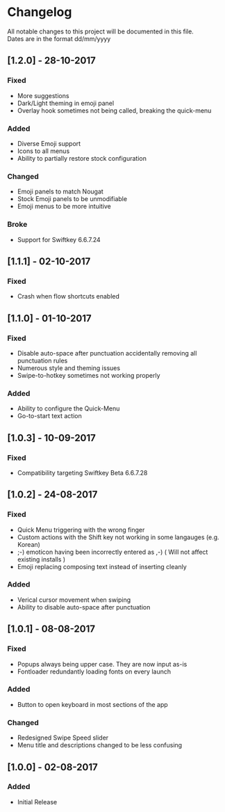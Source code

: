 # Changelog
All notable changes to this project will be documented in this file.  
Dates are in the format dd/mm/yyyy

## [1.2.0] - 28-10-2017

### Fixed
- More suggestions
- Dark/Light theming in emoji panel
- Overlay hook sometimes not being called, breaking the quick-menu

### Added
- Diverse Emoji support
- Icons to all menus
- Ability to partially restore stock configuration

### Changed
- Emoji panels to match Nougat
- Stock Emoji panels to be unmodifiable
- Emoji menus to be more intuitive

### Broke
- Support for Swiftkey 6.6.7.24

## [1.1.1] - 02-10-2017
### Fixed
- Crash when flow shortcuts enabled

## [1.1.0] - 01-10-2017
### Fixed
- Disable auto-space after punctuation accidentally removing all punctuation rules
- Numerous style and theming issues
- Swipe-to-hotkey sometimes not working properly

### Added
- Ability to configure the Quick-Menu 
- Go-to-start text action

## [1.0.3] - 10-09-2017
### Fixed
- Compatibility targeting Swiftkey Beta 6.6.7.28

## [1.0.2] - 24-08-2017
### Fixed
- Quick Menu triggering with the wrong finger
- Custom actions with the Shift key not working in some langauges (e.g. Korean)
- ;-) emoticon having been incorrectly entered as ,-) ( Will not affect existing installs )
- Emoji replacing composing text instead of inserting cleanly

### Added
- Verical cursor movement when swiping
- Ability to disable auto-space after punctuation

## [1.0.1] - 08-08-2017
### Fixed
- Popups always being upper case. They are now input as-is
- Fontloader redundantly loading fonts on every launch

### Added
- Button to open keyboard in most sections of the app

### Changed
- Redesigned Swipe Speed slider
- Menu title and descriptions changed to be less confusing

## [1.0.0] - 02-08-2017
### Added
- Initial Release
